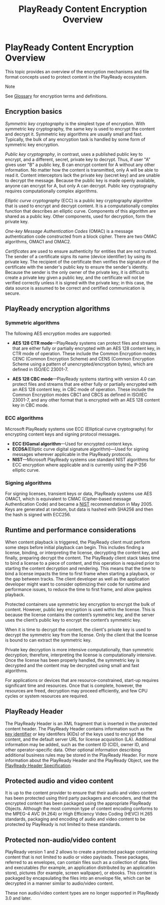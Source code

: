 ﻿---
author:
title: PlayReady Content Encryption Overview
description: This topic provides an overview of the encryption mechanisms and file format concepts used to protect content in the PlayReady ecosystem.
ms.assetid: "002abfe2-5478-33da-9fd9-6a1b28f24cdd"
keywords:  PlayReady content encryption overview,  PlayReady protects content
ms.author:
ms.topic: conceptual
ms.prod: playready
ms.technology: drm
---


# PlayReady Content Encryption Overview

This topic provides an overview of the encryption mechanisms and file format concepts used to protect content in the PlayReady ecosystem.

> [!NOTE]
> See [Glossary](glossary.md) for encryption terms and definitions.

## Encryption basics


*Symmetric key cryptography* is the simplest type of encryption. With symmetric key cryptography, the same key is used to encrypt the content and decrypt it. Symmetric key algorithms are usually small and fast. Typically, the bulk of any encryption task is handled by some form of symmetric key encryption.


*Public key cryptography*, in contrast, uses a published public key to encrypt, and a different, secret, private key to decrypt. Thus, if user "A" gives user "B" a public key, B can encrypt content for A without any other information. No matter how the content is transmitted, only A will be able to read it. Content interceptors lack the private key (secret key) and are unable to decrypt the message. Because the public key is made openly available, anyone can encrypt for A, but only A can decrypt. Public key cryptography requires computationally complex algorithms.


*Elliptic curve cryptography* (ECC) is a public key cryptography algorithm that is used to encrypt and decrypt content. It is a computationally complex function that describes an elliptic curve. Components of this algorithm are shared as a public key. Other components, used for decryption, form the private key.


*One-key Message Authentication Codes* (OMAC) is a message authentication code constructed from a block cipher. There are two OMAC algorithms, OMAC1 and OMAC2.


*Certificates* are used to ensure authenticity for entities that are not trusted. The sender of a certificate signs its name (device identifier) by using its private key. The recipient of the certificate then verifies the signature of the certificate with the sender's public key to ensure the sender's identity. Because the sender is the only owner of the private key, it is difficult to create a private key given a public key, and the certificate will not be verified correctly unless it is signed with the private key; in this case, the data source is assumed to be correct and certified communication is secure.



## PlayReady encryption algorithms



### Symmetric algorithms

The following AES encryption modes are supported:


  * **AES 128 CTR mode**&mdash;PlayReady systems can protect files and streams that are either fully or partially encrypted with an AES 128 content key, in CTR mode of operation. These include the Common Encryption modes CENC (Common Encryption Scheme) and CENS (Common Encryption Scheme using a pattern of unencrypted/encryption bytes), which are defined in ISO/IEC 23001-7.

  * **AES 128 CBC mode**&mdash;PlayReady systems starting with version 4.0 can protect files and streams that are either fully or partially encrypted with an AES 128 content key, in CBC mode of operation. These include the Common Encryption modes CBC1 and CBCS as defined in ISO/IEC 23001-7, and any other format that is encrypted with an AES 128 content key in CBC mode.




### ECC algorithms


Microsoft PlayReady systems use ECC (Elliptical curve cryptography) for encrypting content keys and signing protocol messages.

  * **ECC ElGamal algorithm**&mdash;Used for encrypted content keys.
  * **ECDSA**(Elliptic curve digital signature algorithm)&mdash;Used for signing messages wherever applicable in the PlayReady protocols.
  * **NIST**&mdash;Microsoft PlayReady systems use standard NIST algorithms for ECC encryption where applicable and is currently using the P-256 elliptic curve.




### Signing algorithms


For signing licenses, transient keys or data, PlayReady systems use AES OMAC1, which is equivalent to CMAC (Cipher-based message Authentication Code) and became a [NIST](http://csrc.nist.gov/publications/nistpubs/800-108/sp800-108.pdf) recommendation in May 2005. Keys are generated at random, but data is hashed with SHA256 and then the hash is signed with ECC256.




## Runtime and performance considerations


When content playback is triggered, the PlayReady client must perform some steps before initial playback can begin. This includes finding a license, binding, or interpreting the license, decrypting the content key, and finally, preparing decrypt the content. The PlayReady client stack takes time to bind a license to a piece of content, and this operation is required prior to starting the content decryption and rendering. This means that the time to bind a license impacts the time to first frame when starting a playback, or the gap between tracks. The client developer as well as the application developer might want to consider optimizing their code for runtime and performance issues, to reduce the time to first frame, and allow gapless playback.

Protected containers use symmetric key encryption to encrypt the bulk of content. However, public key encryption is used within the license. This is because the license contains the content’s symmetric key, and the server uses the client’s public key to encrypt the content’s symmetric key.

When it is time to decrypt the content, the client's private key is used to decrypt the symmetric key from the license. Only the client that the license is bound to can extract the symmetric key.

Private key decryption is more intensive computationally, than symmetric decryption; therefore, interpreting the license is computationally intensive. Once the license has been properly handled, the symmetric key is decrypted and the content may be decrypted using small and fast algorithms.

For applications or devices that are resource-constrained, start-up requires significant time and resources. Once that is complete, however, the resources are freed, decryption may proceed efficiently, and few CPU cycles or system resources are required.




## PlayReady Header


The PlayReady Header is an XML fragment that is inserted in the protected content header. The PlayReady Header contains information such as the [key identifier](key-and-key-ids-kids.md) or key identifers (KIDs) of the keys used to encrypt the content, and the default server URL for license acquisition (LA). Additional information may be added, such as the content ID (CID), owner ID, and other operator-specific data. Other optional information describing additional business rules may be stored in the PlayReady Header. For more information about the PlayReady Header and the PlayReady Object, see the [PlayReady Header Specification](https://www.microsoft.com/playready/documents/).




## Protected audio and video content


It is up to the content provider to ensure that their audio and video content has been protected using third party packagers and encoders, and that the encrypted content has been packaged using the appropriate PlayReady Objects. Although the most common type of content encoding conforms to the MPEG-4 AVC (H.264) or High Efficiency Video Coding (HEVC) H.265 standards, packaging and encoding of audio and video content to be protected by PlayReady is not limited to these standards.




## Protected non-audio/video content


PlayReady version 1 and 2 allows to create a protected package containing content that is not limited to audio or video payloads. These packages, referred to as envelopes, can contain files such as a collection of data files and executables (for example, an application distributed by an application store), pictures (for example, screen wallpaper), or ebooks. This content is packaged by encapsulating the files into an envelope file, which can be decrypted in a manner similar to audio/video content.

These non audio/video content types are no longer supported in PlayReady 3.0 and later. 
